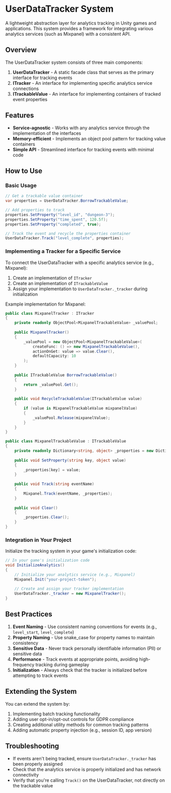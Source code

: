 # UserDataTracker System

A lightweight abstraction layer for analytics tracking in Unity games and applications. This system provides a framework for integrating various analytics services (such as Mixpanel) with a consistent API.

## Overview

The UserDataTracker system consists of three main components:

1. **UserDataTracker** - A static facade class that serves as the primary interface for tracking events
2. **ITracker** - An interface for implementing specific analytics service connections
3. **ITrackableValue** - An interface for implementing containers of tracked event properties

## Features

- **Service-agnostic** - Works with any analytics service through the implementation of the interfaces
- **Memory-efficient** - Implements an object pool pattern for tracking value containers
- **Simple API** - Streamlined interface for tracking events with minimal code

## How to Use

### Basic Usage

```csharp
// Get a trackable value container
var properties = UserDataTracker.BorrowTrackableValue;

// Add properties to track
properties.SetProperty("level_id", "dungeon-3");
properties.SetProperty("time_spent", 120.5f);
properties.SetProperty("completed", true);

// Track the event and recycle the properties container
UserDataTracker.Track("level_complete", properties);
```

### Implementing a Tracker for a Specific Service

To connect the UserDataTracker with a specific analytics service (e.g., Mixpanel):

1. Create an implementation of `ITracker`
2. Create an implementation of `ITrackableValue` 
3. Assign your implementation to `UserDataTracker._tracker` during initialization

Example implementation for Mixpanel:

```csharp
public class MixpanelTracker : ITracker
{
    private readonly ObjectPool<MixpanelTrackableValue> _valuePool;
    
    public MixpanelTracker()
    {
        _valuePool = new ObjectPool<MixpanelTrackableValue>(
            createFunc: () => new MixpanelTrackableValue(),
            actionOnGet: value => value.Clear(),
            defaultCapacity: 10
        );
    }
    
    public ITrackableValue BorrowTrackableValue()
    {
        return _valuePool.Get();
    }
    
    public void RecycleTrackableValue(ITrackableValue value)
    {
        if (value is MixpanelTrackableValue mixpanelValue)
        {
            _valuePool.Release(mixpanelValue);
        }
    }
}

public class MixpanelTrackableValue : ITrackableValue
{
    private readonly Dictionary<string, object> _properties = new Dictionary<string, object>();
    
    public void SetProperty(string key, object value)
    {
        _properties[key] = value;
    }
    
    public void Track(string eventName)
    {
        Mixpanel.Track(eventName, _properties);
    }
    
    public void Clear()
    {
        _properties.Clear();
    }
}
```

### Integration in Your Project

Initialize the tracking system in your game's initialization code:

```csharp
// In your game's initialization code
void InitializeAnalytics()
{
    // Initialize your analytics service (e.g., Mixpanel)
    Mixpanel.Init("your-project-token");
    
    // Create and assign your tracker implementation
    UserDataTracker._tracker = new MixpanelTracker();
}
```

## Best Practices

1. **Event Naming** - Use consistent naming conventions for events (e.g., `level_start`, `level_complete`)
2. **Property Naming** - Use snake_case for property names to maintain consistency
3. **Sensitive Data** - Never track personally identifiable information (PII) or sensitive data
4. **Performance** - Track events at appropriate points, avoiding high-frequency tracking during gameplay
5. **Initialization** - Always check that the tracker is initialized before attempting to track events

## Extending the System

You can extend the system by:

1. Implementing batch tracking functionality
2. Adding user opt-in/opt-out controls for GDPR compliance
3. Creating additional utility methods for common tracking patterns
4. Adding automatic property injection (e.g., session ID, app version)

## Troubleshooting

- If events aren't being tracked, ensure `UserDataTracker._tracker` has been properly assigned
- Check that the analytics service is properly initialized and has network connectivity
- Verify that you're calling `Track()` on the UserDataTracker, not directly on the trackable value